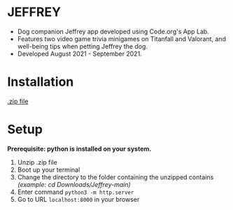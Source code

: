 # JEFFREY
- Dog companion Jeffrey app developed using Code.org's App Lab.
- Features two video game trivia minigames on Titanfall and Valorant, and well-being tips when petting Jeffrey the dog.
- Developed August 2021 - September 2021.

# Installation
[.zip file](https://github.com/PlainOlSoapBar/JEFFREY/archive/refs/heads/main.zip)

# Setup
**Prerequisite: python is installed on your system.**
1. Unzip .zip file
2. Boot up your terminal
3. Change the directory to the folder containing the unzipped contains _(example: cd Downloads/Jeffrey-main)_
4. Enter command `python3 -m http.server`
5. Go to URL `localhost:8000` in your browser
